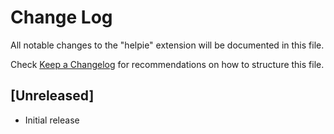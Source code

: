 # Change Log

All notable changes to the "helpie" extension will be documented in this file.

Check [Keep a Changelog](http://keepachangelog.com/) for recommendations on how to structure this file.

## [Unreleased]

- Initial release
